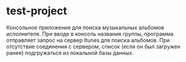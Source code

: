 # test-project
Консольное приложение для поиска музыкальных альбомов исполнителя.
При вводе в консоль названия группы, программа отправляет запрос на сервер Itunes для поиска альбомов.
При отсутствие соединения с сервером, список (если он был загружен ранее) подгружаться из локальной базы данных.
